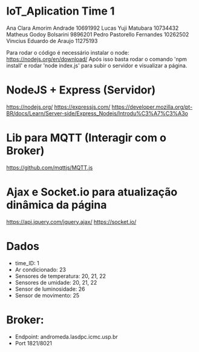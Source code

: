 # IoT_Aplication Time 1

Ana Clara Amorim Andrade 10691992
Lucas Yuji Matubara 10734432
Matheus Godoy Bolsarini 9896201
Pedro Pastorello Fernandes 10262502
Vinıcius Eduardo de Araujo 11275193

Para rodar o código é necessário instalar o node: https://nodejs.org/en/download/
Após isso basta rodar o comando 'npm install' e rodar 'node index.js' para subir o servidor e visualizar a página.

# NodeJS + Express (Servidor)
https://nodejs.org/
https://expressjs.com/
https://developer.mozilla.org/pt-BR/docs/Learn/Server-side/Express_Nodejs/Introdu%C3%A7%C3%A3o

# Lib para MQTT (Interagir com o Broker)
https://github.com/mqttjs/MQTT.js

# Ajax e Socket.io para atualização dinâmica da página
https://api.jquery.com/jquery.ajax/
https://socket.io/

# Dados

- time_ID: 1
- Ar condicionado: 23
- Sensores de temperatura: 20, 21, 22
- Sensores de umidade: 20, 21, 22
- Sensor de luminosidade: 26
- Sensor de movimento: 25

# Broker:
- Endpoint: andromeda.lasdpc.icmc.usp.br
- Port 1821/8021

